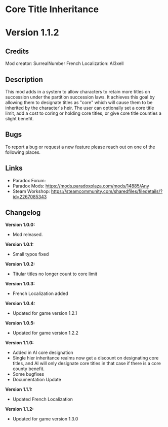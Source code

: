 # Core Title Inheritance

# Version 1.1.2

## Credits
Mod creator: SurrealNumber
French Localization: Al3xell

## Description
This mod adds in a system to allow characters to retain more titles on succession under the partition succession laws. It achieves this goal by allowing them to designate titles as "core" which will cause them to be inherited by the character's heir. The user can optionally set a core title limit, add a cost to coring or holding core titles, or give core title counties a slight benefit.

## Bugs
To report a bug or request a new feature please reach out on one of the following places.


## Links
- Paradox Forum:
- Paradox Mods: https://mods.paradoxplaza.com/mods/14885/Any
- Steam Workshop: https://steamcommunity.com/sharedfiles/filedetails/?id=2267085343

## Changelog

**Version 1.0.0:**
- Mod released.

**Version 1.0.1:**
- Small typos fixed

**Version 1.0.2:**
- Titular titles no longer count to core limit

**Version 1.0.3:**
- French Localization added

**Version 1.0.4:**
- Updated for game version 1.2.1

**Version 1.0.5:**
- Updated for game version 1.2.2

**Version 1.1.0:**
- Added in AI core designation
- Single hier inheritance realms now get a discount on designating core titles, and AI will only designate core titles in that case if there is a core county benefit.
- Some bugfixes
- Documentation Update

**Version 1.1.1:**
- Updated French Localization

**Version 1.1.2:**
- Updated for game version 1.3.0
